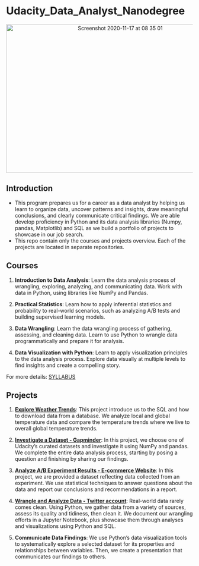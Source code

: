 # Udacity_Data_Analyst_Nanodegree
<p align="center">
  <img src="<img width="813" alt="Screenshot 2020-11-17 at 08 35 01" src="https://user-images.githubusercontent.com/65392299/99368272-3817a080-28bb-11eb-8a5c-7e8beb5db581.png" height="400", width="600" />
</p>

## Introduction
* This program prepares us for a career as a data analyst by helping us learn to organize data, uncover patterns and insights, draw meaningful conclusions, and clearly communicate critical findings. We are able develop proficiency in Python and its data analysis libraries (Numpy, pandas, Matplotlib) and SQL as we build a portfolio of projects to showcase in our job search.
* This repo contain only the courses and projects overview. Each of the projects are located in separate repositories.

## Courses
1. **Introduction to Data Analysis**:
Learn the data analysis process of wrangling, exploring, analyzing, and communicating data. Work with data in Python, using libraries like NumPy and Pandas.

2. **Practical Statistics**:
Learn how to apply inferential statistics and probability to real-world scenarios, such as analyzing A/B tests and building supervised learning models.

3. **Data Wrangling**:
Learn the data wrangling process of gathering, assessing, and cleaning data. Learn to use Python to wrangle data programmatically and prepare it for analysis.

4. **Data Visualization with Python**:
Learn to apply visualization principles to the data analysis process. Explore data visually at multiple levels to find insights and create a compelling story.

For more details: [SYLLABUS](https://d20vrrgs8k4bvw.cloudfront.net/documents/en-US/nd002-syllabus_2018-June_v9.pdf)

## Projects
1. [**Explore Weather Trends**](https://github.com/weichong-ong/Weather_Trends_Exploration):
This project introduce us to the SQL and how to download data from a database. We analyze local and global temperature data and compare the temperature trends where we live to overall global temperature trends.

2. [**Investigate a Dataset - Gapminder**](https://github.com/weichong-ong/Gapminder_World_Data_Analysis):
In this project, we choose one of Udacity’s curated datasets and investigate it using NumPy and pandas. We complete the entire data analysis process, starting by posing a question and finishing by sharing our findings.

3. [**Analyze A/B Experiment Results - E-commerce Website**](https://github.com/weichong-ong/E-commerce_Website_A-B_Test_Results_Analysis):
In this project, we are provided a dataset reflecting data collected from an experiment. We use statistical techniques to answer questions about the data and report our conclusions and recommendations in a report.

4. [**Wrangle and Analyze Data - Twitter account**](https://github.com/weichong-ong/Twitter_Account_Data_Wrangling):
Real-world data rarely comes clean. Using Python, we gather data from a variety of sources, assess its quality and tidiness, then clean it. We document our wrangling efforts in a Jupyter Notebook, plus showcase them through analyses and visualizations using Python and SQL.

5. **Communicate Data Findings**:
We use Python’s data visualization tools to systematically explore a selected dataset for its properties and relationships between variables. Then, we create a presentation that communicates our findings to others.

